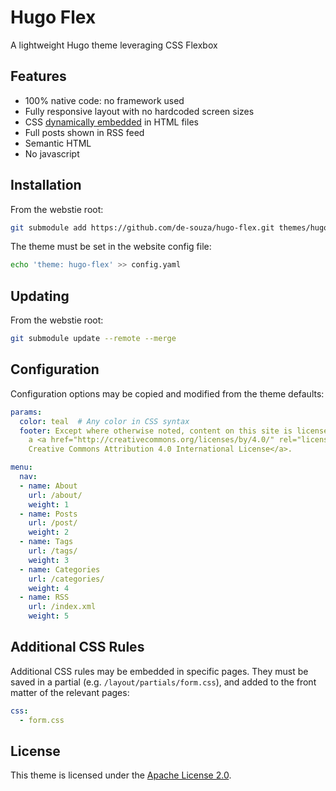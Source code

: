 # Hugo Flex

A lightweight Hugo theme leveraging CSS Flexbox


## Features

- 100% native code: no framework used
- Fully responsive layout with no hardcoded screen sizes
- CSS [dynamically embedded](#additional-css-rules) in HTML files
- Full posts shown in RSS feed
- Semantic HTML
- No javascript


## Installation

From the webstie root:

```bash
git submodule add https://github.com/de-souza/hugo-flex.git themes/hugo-flex
```

The theme must be set in the website config file:

```bash
echo 'theme: hugo-flex' >> config.yaml
```


## Updating

From the webstie root:

```bash
git submodule update --remote --merge
```

## Configuration

Configuration options may be copied and modified from the theme defaults:

```yaml
params:
  color: teal  # Any color in CSS syntax
  footer: Except where otherwise noted, content on this site is licensed under
    a <a href="http://creativecommons.org/licenses/by/4.0/" rel="license">
    Creative Commons Attribution 4.0 International License</a>.

menu:
  nav:
  - name: About
    url: /about/
    weight: 1
  - name: Posts
    url: /post/
    weight: 2
  - name: Tags
    url: /tags/
    weight: 3
  - name: Categories
    url: /categories/
    weight: 4
  - name: RSS
    url: /index.xml
    weight: 5
```


## Additional CSS Rules

Additional CSS rules may be embedded in specific pages. They must be saved in a partial (e.g. `/layout/partials/form.css`), and added to the front matter of the relevant pages:

```yaml
css:
  - form.css
```


## License

This theme is licensed under the [Apache License 2.0](https://github.com/de-souza/hugo-flex/blob/master/LICENSE).
